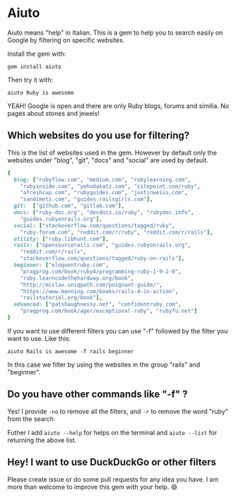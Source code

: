 Aiuto
==================================

Aiuto means "help" in Italian. This is a gem to help you to search easily on Google by filtering on specific websites.

Install the gem with:

```
gem install aiuto
```

Then try it with:

```
aiuto Ruby is awesome
```

YEAH! Google is open and there are only Ruby blogs, forums and similia. No pages about stones and jewels!

## Which websites do you use for filtering?

This is the list of websites used in the gem.
However by default only the websites under "blog", "git", "docs" and "social" are used by default.

```ruby
{
  blog: ["rubyflow.com", "medium.com", "rubylearning.com",
    "rubyinside.com", "yehudakatz.com", "sitepoint.com/ruby",
    "afreshcup.com", "rubyguides.com", "justinweiss.com",
    "sandimetz.com", "guides.railsgirls.com"],
  git:  ["github.com", "gitlab.com"],
  docs: ["ruby-doc.org", "devdocs.io/ruby", "rubydoc.info",
    "guides.rubyonrails.org"],
  social: ["stackoverflow.com/questions/tagged/ruby",
    "ruby-forum.com", "reddit.com/r/ruby", "reddit.com/r/rails"],
  utility: ["ruby.libhunt.com"],
  rails: ["opensourcerails.com", "guides.rubyonrails.org",
    "reddit.com/r/rails",
    "stackoverflow.com/questions/tagged/ruby-on-rails"],
  beginner: ["eloquentruby.com",
    "pragprog.com/book/ruby4/programming-ruby-1-9-2-0",
    "ruby.learncodethehardway.org/book",
    "http://mislav.uniqpath.com/poignant-guide/",
    "https://www.manning.com/books/rails-4-in-action",
    "railstutorial.org/book"],
  advanced: ["patshaughnessy.net", "confidentruby.com",
    "pragprog.com/book/ager/exceptional-ruby", "rubyfu.net"]
}
```

If you want to use different filters you can use "-f" followed by the filter you want to use.
Like this:

```
aiuto Rails is awesome -f rails beginner
```

In this case we filter by using the websites in the group "rails" and "beginner".

## Do you have other commands like "-f" ?

Yes! I provide ```-no``` to remove all the filters, and ```-r``` to remove the word "ruby" from the search.

Futher I add ```aiuto --help``` for helps on the terminal and ```aiuto --list``` for returning the above list.

## Hey! I want to use DuckDuckGo or other filters

Please create issue or do some pull requests for any idea you have.
I am more than welcome to improve this gem with your help. :smile:
